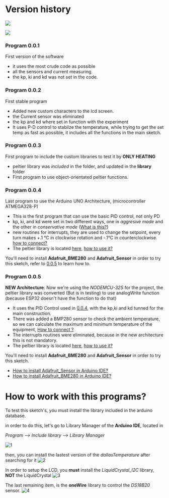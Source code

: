 # Version history

<a href="First Version" title="First Version"><img src="https://img.shields.io/badge/first%20version-0.0.1-brightgreen"></a>

<a href="Actual Version" title="Actual Version"><img src="https://img.shields.io/badge/Actual%20Version-0.0.2-green"></a>


### Program 0.0.1
  First version of the software
  * it uses the most crude code as possible
  * all the sensors and current measuring
  * the kp, ki and kd was not set in the code.

### Program 0.0.2
  First stable program
  * Added new custom characters to the lcd screen.
  * the Current sensor was eliminated
  * the kp and kd where set in function with the experiment
  * It uses P-D control to stabilze the temperature, while trying to get the set temp as fast as possible, it includes all the functions in the main sketch.

### Program 0.0.3
  First program to include the custom libraries to test it by __ONLY HEATING__
  * peltier library was _included_ in the folder, and updated in the __library__ folder
  * First program to use object-orientated peltier functions.

### Program 0.0.4
  Last program to use the Arduino UNO Architecture, (microcontroller ATMEGA328-P)
  * This is the first program that can use the basic PID control, not only PD
  * kp, ki, and kd were set in two different ways, one in _aggresive mode_ and the other in _conservative mode_ ([What is this?](https://github.com/FOSH-following-demand/thermostatic-water-bath/blob/master/documentation/using/PID_Tunning%20Guide_Rice.pdf))
  * new routines for interrupts, they are used to change the setpoint, every turn makes +.1 °C in clockwise rotation and -.1°C in counterclockwise. [how to connect?](link)
  * The peltier library is located [here](https://github.com/br3ttb/Arduino-PID-Library/), [how to use it?](https://playground.arduino.cc/Code/PIDLibrary/)

  You'll need to install __Adafruit_BME280__ and __Adafruit_Sensor__ in order to try this sketch, refer to [0.0.5](https://github.com/FOSH-following-demand/thermostatic-water-bath/tree/master/software/MCU#program-005) to learn how to.

### Program 0.0.5
  __NEW Architecture__: Now we're using the _NODEMCU-32S_ for the project, the peltier library was converted (But is in testing) to use
  analogWrite function (because ESP32 doesn't have the function to do that)
  * It uses the PID Control used in [0.0.4](https://github.com/FOSH-following-demand/thermostatic-water-bath/tree/master/software/MCU#program-004), with the kp,ki and kd tunned for the main construction.
  * There was added a BMP280 sensor to check the ambient temperature, so we can calculate the maximum and minimum temperature of the equipment, [How to connect ?](link)
  * The interrupts routines were eliminated, because in the new architecture this is not mandatory.
  * The peltier library is located [here](https://github.com/br3ttb/Arduino-PID-Library/), [how to use it?](https://playground.arduino.cc/Code/PIDLibrary/)

  You'll need to install __Adafruit_BME280__ and __Adafruit_Sensor__ in order to try this sketch.
  * [How to install Adafruit_Sensor in Arduino IDE?](https://www.arduinolibraries.info/libraries/adafruit-unified-sensor)
  * [How to install Adafruit_BME280 in Arduino IDE?](https://learn.adafruit.com/adafruit-bme280-humidity-barometric-pressure-temperature-sensor-breakout/arduino-test#install-adafruit-bme280-library-4-7)

# How to work with this programs?

To test this sketch's, you must install the library included in the arduino database.

in order to do this, let's go to Library Manager of the __Arduino IDE__, located in

_Program --> Include library --> Library Manager_

![1](https://github.com/FOSH-following-demand/thermostatic-wather-bath/blob/master/software/img/1.png)


then, you can install the lastest version of the _dallasTemperature_ after searching for it
![2](https://github.com/FOSH-following-demand/thermostatic-wather-bath/blob/master/software/img/dallas.png)


In order to setup the LCD, you __must__ install the _LiquidCrystal_I2C_ library, __NOT__ the LiquidCrystal
![3](https://github.com/FOSH-following-demand/thermostatic-wather-bath/blob/master/software/img/liquid.png)


The last remaining item, is the __oneWire__ library to control the _DS18B20_ sensor.
![4](https://github.com/FOSH-following-demand/thermostatic-wather-bath/blob/master/software/img/onew.png)
